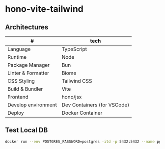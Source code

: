 # hono-vite-tailwind

## Architectures

|#|tech|
|-|-|
|Language|TypeScript|
|Runtime|Node|
|Package Manager|Bun|
|Linter & Formatter|Biome|
|CSS Styling|Tailwind CSS|
|Build & Bundler|Vite|
|Frontend|hono/jsx|
|Develop environment|Dev Containers (for VSCode)|
|Deploy|Docker Container|


## Test Local DB

```sh
docker run --env POSTGRES_PASSWORD=postgres -itd -p 5432:5432 --name pg_dev postgres:17-alpine
```
